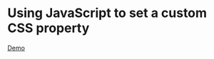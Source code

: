 # Using JavaScript to set a custom CSS property #

[Demo](https://followuprepos.github.io/js-custom-css)